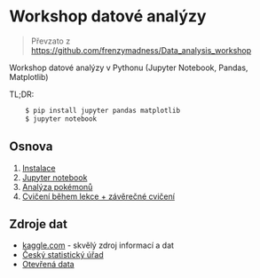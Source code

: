 # Workshop datové analýzy

> Převzato z https://github.com/frenzymadness/Data_analysis_workshop

Workshop datové analýzy v Pythonu (Jupyter Notebook, Pandas, Matplotlib)

TL;DR:
```bash
    $ pip install jupyter pandas matplotlib
    $ jupyter notebook
```

## Osnova

1. [Instalace](instalace.md)
2. [Jupyter notebook](jupyter&#32;notebook.md)
3. [Analýza pokémonů](datova&#32;analyza.ipynb)
4. [Cvičení během lekce + závěrečné cvičení](cvičení.md)

## Zdroje dat

* [kaggle.com](https://www.kaggle.com/) - skvělý zdroj informací a dat
* [Český statistický úřad](https://www.czso.cz/csu/czso/domov)
* [Otevřená data](https://data.gov.cz/)
